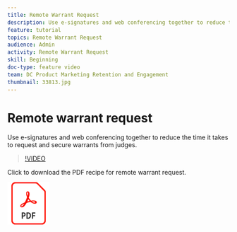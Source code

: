 ```yaml
---
title: Remote Warrant Request
description: Use e-signatures and web conferencing together to reduce the time it takes to request and secure warrants from judges
feature: tutorial
topics: Remote Warrant Request
audience: Admin
activity: Remote Warrant Request
skill: Beginning
doc-type: feature video
team: DC Product Marketing Retention and Engagement
thumbnail: 33813.jpg
---
```


# Remote warrant request

Use e-signatures and web conferencing together to reduce the time it takes to request and secure warrants from judges.

>[!VIDEO](https://video.tv.adobe.com/v/33813?hidetitle=true)

Click to download the PDF recipe for remote warrant request.

[![Download PDF Recipe](../assets/acrobat_PDF_96.png)](../assets/UseCaseRecipe-EN-Remote-Warrant-Request.pdf)